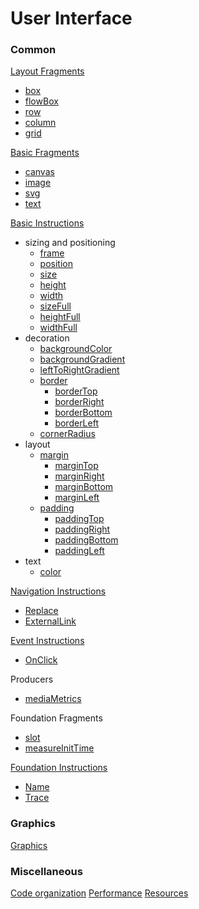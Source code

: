 # User Interface

### Common

[Layout Fragments](./layout-fragments.md)
- [box](./layout-fragments.md#box)
- [flowBox](./layout-fragments.md#flow-box)
- [row](./layout-fragments.md#row)
- [column](./layout-fragments.md#column)
- [grid](./layout-fragments.md#grid)

[Basic Fragments](./basic-fragments.md)
- [canvas](./basic-fragments.md#canvas)
- [image](./basic-fragments.md#image)
- [svg](./basic-fragments.md#svg)
- [text](./basic-fragments.md#text)

[Basic Instructions](./basic-instructions.md)

- sizing and positioning
  - [frame](./basic-instructions.md#sizing)
  - [position](./basic-instructions.md#sizing)
  - [size](./basic-instructions.md#sizing)
  - [height](./basic-instructions.md#sizing)
  - [width](./basic-instructions.md#sizing)
  - [sizeFull](./basic-instructions.md#sizing)
  - [heightFull](./basic-instructions.md#sizing)
  - [widthFull](./basic-instructions.md#sizing)
- decoration
  - [backgroundColor](./basic-instructions.md#backgroundcolor)
  - [backgroundGradient](./basic-instructions.md#backgroundgradient)
  - [leftToRightGradient](./basic-instructions.md#backgroundgradient)
  - [border](./basic-instructions.md#border)
    - [borderTop](./basic-instructions.md#border)
    - [borderRight](./basic-instructions.md#border)
    - [borderBottom](./basic-instructions.md#border)
    - [borderLeft](./basic-instructions.md#border)
  - [cornerRadius](./basic-instructions.md#cornerradius)
- layout
  - [margin](./basic-instructions.md#margin)
    - [marginTop](./basic-instructions.md#margin)
    - [marginRight](./basic-instructions.md#margin)
    - [marginBottom](./basic-instructions.md#margin)
    - [marginLeft](./basic-instructions.md#margin)
  - [padding](./basic-instructions.md#padding)
    - [paddingTop](./basic-instructions.md#padding)
    - [paddingRight](./basic-instructions.md#padding)
    - [paddingBottom](./basic-instructions.md#padding)
    - [paddingLeft](./basic-instructions.md#padding)
- text
  - [color](./basic-instructions.md#color)

[Navigation Instructions](./navigation-instructions.md)
- [Replace](./navigation.md#navigation)
- [ExternalLink](./navigation-instructions.md#externallink)

[Event Instructions](./event-instructions.md)
- [OnClick](./event-instructions.md#onclick)

Producers

- [mediaMetrics](./basic-producers.md#mediametrics)

Foundation Fragments

- [slot](../foundation/foundation-fragments.md#slot)
- [measureInitTime](../foundation/foundation-fragments.md#slot)

[Foundation Instructions](../foundation/foundation-instructions.md)
- [Name](../foundation/foundation-instructions.md#name)
- [Trace](../foundation/foundation-instructions.md#trace)

### Graphics

[Graphics](../graphics)

### Miscellaneous 

[Code organization](code-organization.md)
[Performance](performance.md)
[Resources](../resource)
